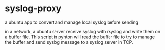 # syslog-proxy
a ubuntu app to convert and manage local syslog before sending

in a network, a ubuntu server receive syslog with rsyslog and write them on a buffer file. This script in pyhton will read the buffer file to try to manage the buffer and send syslog message to a syslog server in TCP.
